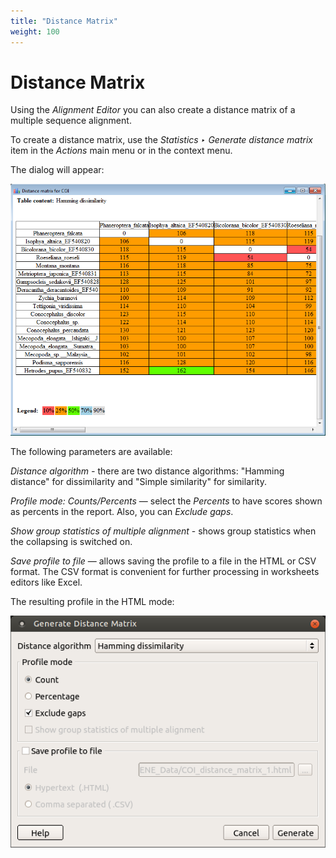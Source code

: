 ```yaml
---
title: "Distance Matrix"
weight: 100
---
```



# Distance Matrix

Using the _Alignment Editor_ you can also create a distance matrix of a multiple sequence alignment.

To create a distance matrix, use the _Statistics ‣ Generate distance matrix_ item in the _Actions_ main menu or in the context menu.

The dialog will appear:


![](/images/65929706/65929707.png)

The following parameters are available:

_Distance algorithm -_ there are two distance algorithms: "Hamming distance" for dissimilarity and "Simple similarity" for similarity.

_Profile mode: Counts/Percents_ — select the _Percents_ to have scores shown as percents in the report. Also, you can _Exclude gaps_.

_Show group statistics of multiple alignment_ - shows group statistics when the collapsing is switched on.

_Save profile to file_ — allows saving the profile to a file in the HTML or CSV format. The CSV format is convenient for further processing in worksheets editors like Excel.

The resulting profile in the HTML mode:


![](/images/65929706/65929708.png)
